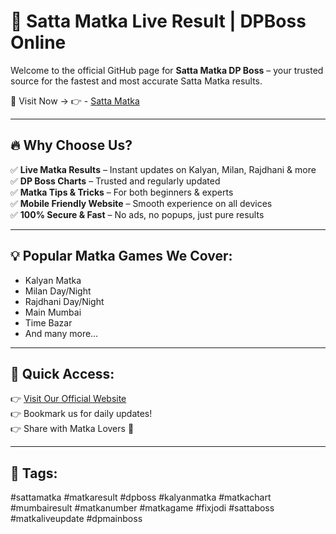 # 🎯 Satta Matka Live Result | DPBoss Online

Welcome to the official GitHub page for **Satta Matka DP Boss** – your trusted source for the fastest and most accurate Satta Matka results.

📍 Visit Now → 👉 - [Satta Matka](https://sattamatkadpboss.co/)  


---

## 🔥 Why Choose Us?

✅ **Live Matka Results** – Instant updates on Kalyan, Milan, Rajdhani & more  
✅ **DP Boss Charts** – Trusted and regularly updated  
✅ **Matka Tips & Tricks** – For both beginners & experts  
✅ **Mobile Friendly Website** – Smooth experience on all devices  
✅ **100% Secure & Fast** – No ads, no popups, just pure results

---

## 💡 Popular Matka Games We Cover:

- Kalyan Matka
- Milan Day/Night
- Rajdhani Day/Night
- Main Mumbai
- Time Bazar
- And many more…

---

## 🔗 Quick Access:

👉 [Visit Our Official Website](https://sattamatkadpboss.co/)  
👉 Bookmark us for daily updates!  
👉 Share with Matka Lovers 🎯

---

## 📌 Tags:
#sattamatka #matkaresult #dpboss #kalyanmatka #matkachart #mumbairesult #matkanumber #matkagame #fixjodi #sattaboss #matkaliveupdate #dpmainboss 
